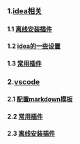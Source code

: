 ### 1.[idea相关](./idea/)

#### 1.1 [离线安装插件](./idea/1.离线安装插件.md)

#### 1.2 [idea的一些设置](./idea/2.idea的一些设置.md)

#### 1.3 [常用插件](./idea/3.常用插件.md)

### 2.[vscode](./vscode/)

#### 2.1 [配置markdown模板](./vscode/1.配置markdown模板.md)

#### 2.2 [常用插件](./vscode/2.常用插件.md)

#### 2.3 [离线安装插件](./vscode/3.离线安装插件.md)
